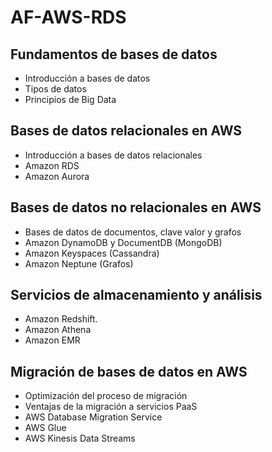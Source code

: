 # AF-AWS-RDS

## Fundamentos de bases de datos

- Introducción a bases de datos
- Tipos de datos
- Principios de Big Data

## Bases de datos relacionales en AWS

- Introducción a bases de datos relacionales
- Amazon RDS
- Amazon Aurora

## Bases de datos no relacionales en AWS

- Bases de datos de documentos, clave valor y grafos
- Amazon DynamoDB y DocumentDB (MongoDB)
- Amazon Keyspaces (Cassandra)
- Amazon Neptune (Grafos)

## Servicios de almacenamiento y análisis

- Amazon Redshift. 
- Amazon Athena
- Amazon EMR

## Migración de bases de datos en AWS

- Optimización del proceso de migración
- Ventajas de la migración a servicios PaaS
- AWS Database Migration Service
- AWS Glue
- AWS Kinesis Data Streams
